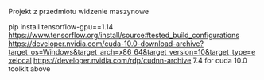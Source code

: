 Projekt z przedmiotu widzenie maszynowe


pip install tensorflow-gpu==1.14
https://www.tensorflow.org/install/source#tested_build_configurations
https://developer.nvidia.com/cuda-10.0-download-archive?target_os=Windows&target_arch=x86_64&target_version=10&target_type=exelocal
https://developer.nvidia.com/rdp/cudnn-archive 7.4 for cuda 10.0 toolkit above
